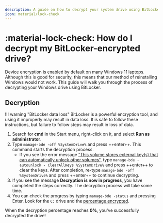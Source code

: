 ```yaml
---
description: A guide on how to decrypt your system drive using BitLocker
icon: material/lock-check
---
```


# :material-lock-check: How do I decrypt my BitLocker-encrypted drive? 

Device encryption is enabled by default on many Windows 11 laptops. Although this is good for security, this means that our method of reinstalling Windows would not work. This guide will walk you through the process of decrypting your Windows drive using BitLocker.

## Decryption

!!! warning "BitLocker data loss"
    BitLocker is a powerful encryption tool, and using it improperly may result in data loss. It is safe to follow these instructions, but failure to follow steps may result in loss of data.

1. Search for **cmd** in the Start menu, right-click on it, and select **Run as administrator**.
2. Type `manage-bde -off %SystemDrive%` and press ++enter++. This command starts the decryption process.
    - If you see the error message ["This volume stores external key(s) that can automatically unlock other volumes"](../../assets/images/bitlocker-error-decrypting.jpg), type `manage-bde -autounlock - ClearAllKeys %SystemDrive%` and press ++enter++ to clear the keys. After completion, re-type `manage-bde -off %SystemDrive%` and press ++enter++ to continue decrypting.
3. If you see the message **Decryption is now in progress**, you have completed the steps correctly. The decryption process will take some time.
4. You can check the progress by typing `manage-bde -status` and pressing Enter. Look for the `C:` drive and the [percentage encrypted](../../assets/images/bitlocker-decryption-progress.webp).


When the decryption percentage reaches **0%**, you've successfully decrypted the drive!